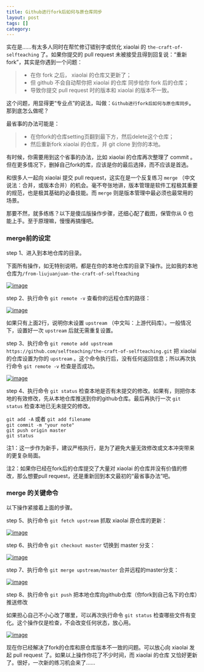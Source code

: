 ```yaml
---
title: Github进行fork后如何与原仓库同步
layout: post
tags: []
category: 
---
```

实在是……有太多人同时在帮忙修订错别字或优化 xiaolai 的 `the-craft-of-selfteaching` 了。如果你提交的 pull request 未被接受且得到回复说：“重新fork”，其实是你遇到一个问题：

> - 在你 fork 之后， xiaolai 的仓库又更新了；
> - 但 github 不会自动帮你把 xiaolai 的仓库 同步给你 fork 后的仓库；
> - 导致你提交 pull request 时的版本和 xiaolai 的版本不一致。

这个问题，用显得更“专业点”的说法，叫做：`Github进行fork后如何与原仓库同步`。那到底怎么做呢？

最省事的办法可能是：

> - 在你fork的仓库setting页翻到最下方，然后delete这个仓库；
> - 然后重新fork xiaolai 的仓库，并 git clone 到你的本地。

有时候，你需要用到这个省事的办法，比如 xiaolai 的仓库再次整理了 commit 。但在更多情况下，删掉自己fork的库，应该是你的最后选择，而不应该是首选。

和很多人一起向 xiaolai 提交 pull request，这实在是一个反复练习 `merge` （中文说法：合并，或版本合并）的机会。毫不夸张地讲，版本管理是软件工程极其重要的规范，也是极其基础的必备技能。而 `merge` 则是版本管理中最必须也最常用的场景。

那要不然，就多练练？以下是傻瓜版操作步骤，还细心配了截图，保管你从 0 也能上手。至于原理嘛，慢慢再搞懂吧。

### merge前的设定

step 1、进入到本地仓库的目录。

下面所有操作，如无特别说明，都是在你的本地仓库的目录下操作。比如我的本地仓库为`/from-liujuanjuan-the-craft-of-selfteaching`

[![image](https://user-images.githubusercontent.com/31027645/54422899-6938e880-474a-11e9-8768-27ac24673e28.png)](https://user-images.githubusercontent.com/31027645/54422899-6938e880-474a-11e9-8768-27ac24673e28.png)

step 2、执行命令 `git remote -v` 查看你的远程仓库的路径：

[![image](https://user-images.githubusercontent.com/31027645/54422975-95ed0000-474a-11e9-96bf-1018d6bc06f2.png)](https://user-images.githubusercontent.com/31027645/54422975-95ed0000-474a-11e9-96bf-1018d6bc06f2.png)

如果只有上面2行，说明你未设置 `upstream` （中文叫：上游代码库）。一般情况下，设置好一次 `upstream` 后就无需重复设置。

step 3、执行命令 `git remote add upstream https://github.com/selfteaching/the-craft-of-selfteaching.git` 把 xiaolai 的仓库设置为你的 `upstream` 。这个命令执行后，没有任何返回信息；所以再次执行命令 `git remote -v` 检查是否成功。

[![image](https://user-images.githubusercontent.com/31027645/54423107-d8aed800-474a-11e9-9ab8-7bb901181283.png)](https://user-images.githubusercontent.com/31027645/54423107-d8aed800-474a-11e9-9ab8-7bb901181283.png)

step 4、执行命令 `git status` 检查本地是否有未提交的修改。如果有，则把你本地的有效修改，先从本地仓库推送到你的github仓库。最后再执行一次 `git status` 检查本地已无未提交的修改。

`git add -A` 或者 `git add filename`  
`git commit -m "your note"`  
`git push origin master`  
`git status`

注1：这一步作为新手，建议严格执行，是为了避免大量无效修改或文本冲突带来的更复杂局面。

注2：如果你已经在fork后的仓库提交了大量对 xiaolai 的仓库并没有价值的修改，那么想要pull request，还是重新回到本文最初的“最省事办法”吧。

### merge 的关键命令

以下操作紧接着上面的步骤。

step 5、执行命令 `git fetch upstream` 抓取 xiaolai 原仓库的更新：

[![image](https://user-images.githubusercontent.com/31027645/54448734-60b2d300-4787-11e9-9fdf-90fcc2e66052.png)](https://user-images.githubusercontent.com/31027645/54448734-60b2d300-4787-11e9-9fdf-90fcc2e66052.png)

step 6、执行命令 `git checkout master` 切换到 master 分支：

[![image](https://user-images.githubusercontent.com/31027645/54448759-6dcfc200-4787-11e9-8bbc-a5beef23ea88.png)](https://user-images.githubusercontent.com/31027645/54448759-6dcfc200-4787-11e9-8bbc-a5beef23ea88.png)

step 7、执行命令 `git merge upstream/master` 合并远程的master分支：

[![image](https://user-images.githubusercontent.com/31027645/54449526-47128b00-4789-11e9-9add-09217eb91a68.png)](https://user-images.githubusercontent.com/31027645/54449526-47128b00-4789-11e9-9add-09217eb91a68.png)

step 8、执行命令 `git push` 把本地仓库向github仓库（你fork到自己名下的仓库）推送修改

如果担心自己不小心改了哪里，可以再次执行命令 `git status` 检查哪些文件有变化。这个操作仅是检查，不会改变任何状态，放心用。

[![image](https://user-images.githubusercontent.com/31027645/54449665-a07aba00-4789-11e9-9181-bdcc814fffe6.png)](https://user-images.githubusercontent.com/31027645/54449665-a07aba00-4789-11e9-9181-bdcc814fffe6.png)

现在你已经解决了fork的仓库和原仓库版本不一致的问题。可以放心向 xiaolai 发起 pull request 了。如果以上操作你花了不少时间，而 xiaolai 的仓库 又恰好更新了。很好，一次新的练习机会来了……